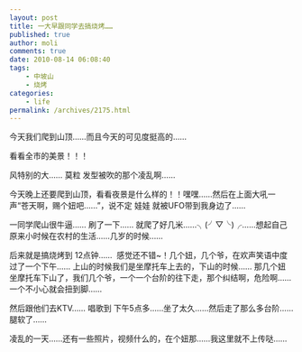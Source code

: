 ```yaml
---
layout: post
title: 一大早跟同学去搞烧烤……
published: true
author: moli
comments: true
date: 2010-08-14 06:08:40
tags:
    - 中坡山
    - 烧烤
categories:
    - life
permalink: /archives/2175.html
---
```

今天我们爬到山顶……而且今天的可见度挺高的……

看看全市的美景！！！

[][1]

[][2]

风特别的大…… 莫粒 发型被吹的那个凌乱啊……

今天晚上还要爬到山顶，看看夜景是什么样的！！嘿嘿……然后在上面大吼一声“苍天啊，赐个妞吧……”，说不定 娃娃 就被UFO带到我身边了……

[][3]

一同学爬山很牛逼…… 刷了一下…… 就爬了好几米……╮(╯▽╰)╭……想起自己原来小时候在农村的生活……几岁的时候……

后来就是搞烧烤到 12点钟……  感觉还不错~！几个妞，几个爷，在欢声笑语中度过了一个下午…… 上山的时候我们是坐摩托车上去的，下山的时候…… 那几个妞坐摩托车下山了，我们几个爷，一个一个台阶的往下走，那个纠结啊，危险啊……一个不小心就会扭到脚……

然后跟他们去KTV…… 唱歌到 下午5点多……坐了太久……然后走了那么多台阶…… 腿软了……

凌乱的一天……还有一些照片，视频什么的，在个妞那……我这里就不上传哒……

 [1]: http://huoxr.com/wp-content/uploads/2010/08/20100814003.jpg
 [2]: http://huoxr.com/wp-content/uploads/2010/08/20100814.jpg
 [3]: http://huoxr.com/wp-content/uploads/2010/08/20100814002.jpg